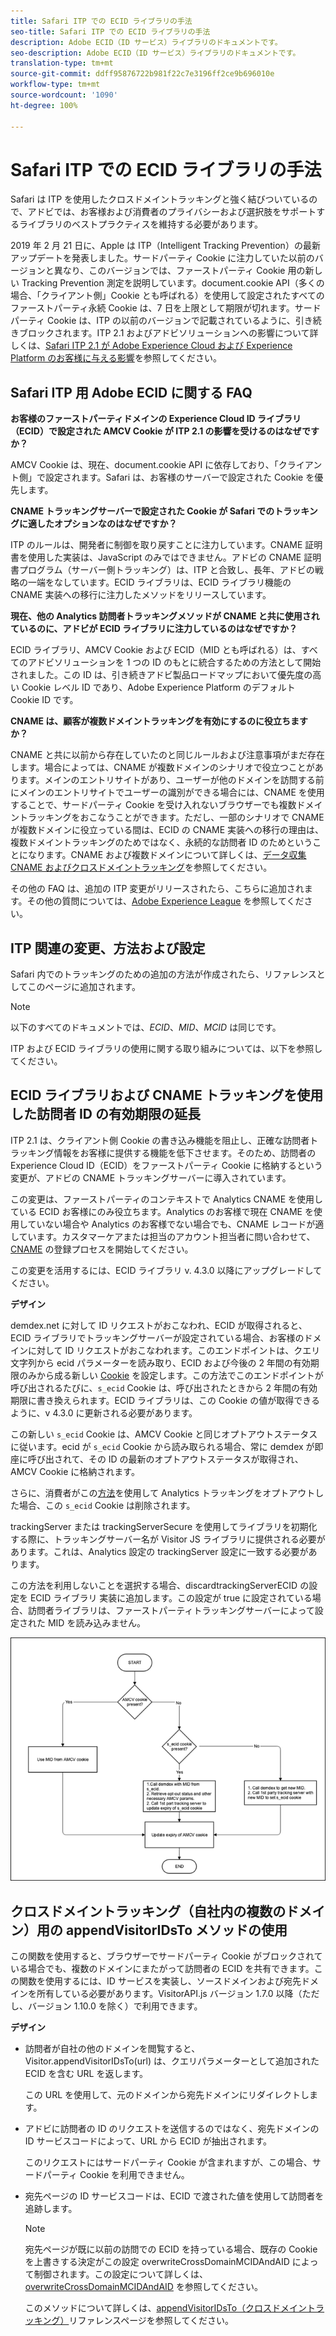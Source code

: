 ```yaml
---
title: Safari ITP での ECID ライブラリの手法
seo-title: Safari ITP での ECID ライブラリの手法
description: Adobe ECID（ID サービス）ライブラリのドキュメントです。
seo-description: Adobe ECID（ID サービス）ライブラリのドキュメントです。
translation-type: tm+mt
source-git-commit: ddff95876722b981f22c7e3196ff2ce9b696010e
workflow-type: tm+mt
source-wordcount: '1090'
ht-degree: 100%

---
```



# Safari ITP での ECID ライブラリの手法

Safari は ITP を使用したクロスドメイントラッキングと強く結びついているので、アドビでは、お客様および消費者のプライバシーおよび選択肢をサポートするライブラリのベストプラクティスを維持する必要があります。

2019 年 2 月 21 日に、Apple は ITP（Intelligent Tracking Prevention）の最新アップデートを発表しました。サードパーティ Cookie に注力していた以前のバージョンと異なり、このバージョンでは、ファーストパーティ Cookie 用の新しい Tracking Prevention 測定を説明しています。document.cookie API（多くの場合、「クライアント側」Cookie とも呼ばれる）を使用して設定されたすべてのファーストパーティ永続 Cookie は、7 日を上限として期限が切れます。サードパーティ Cookie は、ITP の以前のバージョンで記載されているように、引き続きブロックされます。ITP 2.1 およびアドビソリューションへの影響について詳しくは、[Safari ITP 2.1 が Adobe Experience Cloud および Experience Platform のお客様に与える影響](https://medium.com/adobetech/safari-itp-2-1-impact-on-adobe-experience-cloud-customers-9439cecb55ac)を参照してください。

## Safari ITP 用 Adobe ECID に関する FAQ

**お客様のファーストパーティドメインの Experience Cloud ID ライブラリ（ECID）で設定された AMCV Cookie が ITP 2.1 の影響を受けるのはなぜですか？**

AMCV Cookie は、現在、document.cookie API に依存しており、「クライアント側」で設定されます。Safari は、お客様のサーバーで設定された Cookie を優先します。

**CNAME トラッキングサーバーで設定された Cookie が Safari でのトラッキングに適したオプションなのはなぜですか？**

ITP のルールは、開発者に制御を取り戻すことに注力しています。CNAME 証明書を使用した実装は、JavaScript のみではできません。アドビの CNAME 証明書プログラム（サーバー側トラッキング）は、ITP と合致し、長年、アドビの戦略の一端をなしています。ECID ライブラリは、ECID ライブラリ機能の CNAME 実装への移行に注力したメソッドをリリースしています。

**現在、他の Analytics 訪問者トラッキングメソッドが CNAME と共に使用されているのに、アドビが ECID ライブラリに注力しているのはなぜですか？**

ECID ライブラリ、AMCV Cookie および ECID（MID とも呼ばれる）は、すべてのアドビソリューションを 1 つの ID のもとに統合するための方法として開始されました。この ID は、引き続きアドビ製品ロードマップにおいて優先度の高い Cookie レベル ID であり、Adobe Experience Platform のデフォルト Cookie ID です。

**CNAME は、顧客が複数ドメイントラッキングを有効にするのに役立ちますか？**

CNAME と共に以前から存在していたのと同じルールおよび注意事項がまだ存在します。場合によっては、CNAME が複数ドメインのシナリオで役立つことがあります。メインのエントリサイトがあり、ユーザーが他のドメインを訪問する前にメインのエントリサイトでユーザーの識別ができる場合には、CNAME を使用することで、サードパーティ Cookie を受け入れないブラウザーでも複数ドメイントラッキングをおこなうことができます。ただし、一部のシナリオで CNAME が複数ドメインに役立っている間は、ECID の CNAME 実装への移行の理由は、複数ドメイントラッキングのためではなく、永続的な訪問者 ID のためということになります。CNAME および複数ドメインについて詳しくは、[データ収集 CNAME およびクロスドメイントラッキング](/help/reference/analytics-reference/cname.md)を参照してください。

その他の FAQ は、追加の ITP 変更がリリースされたら、こちらに追加されます。その他の質問については、[Adobe Experience League](https://experienceleague.adobe.com/?lang=ja#recommended/solutions/analytics) を参照してください。

## ITP 関連の変更、方法および設定

Safari 内でのトラッキングのための追加の方法が作成されたら、リファレンスとしてこのページに追加されます。

>[!NOTE]
>
> 以下のすべてのドキュメントでは、*ECID*、*MID*、*MCID* は同じです。

ITP および ECID ライブラリの使用に関する取り組みについては、以下を参照してください。

## ECID ライブラリおよび CNAME トラッキングを使用した訪問者 ID の有効期限の延長

ITP 2.1 は、クライアント側 Cookie の書き込み機能を阻止し、正確な訪問者トラッキング情報をお客様に提供する機能を低下させます。そのため、訪問者の Experience Cloud ID（ECID）をファーストパーティ Cookie に格納するという変更が、アドビの CNAME トラッキングサーバーに導入されています。

この変更は、ファーストパーティのコンテキストで Analytics CNAME を使用している ECID お客様にのみ役立ちます。Analytics のお客様で現在 CNAME を使用していない場合や Analytics のお客様でない場合でも、CNAME レコードが適しています。カスタマーケアまたは担当のアカウント担当者に問い合わせて、[CNAME](https://docs.adobe.com/content/help/ja-JP/core-services/interface/ec-cookies/cookies-first-party.html) の登録プロセスを開始してください。

この変更を活用するには、ECID ライブラリ v. 4.3.0 以降にアップグレードしてください。

**デザイン**

demdex.net に対して ID リクエストがおこなわれ、ECID が取得されると、ECID ライブラリでトラッキングサーバーが設定されている場合、お客様のドメインに対して ID リクエストがおこなわれます。このエンドポイントは、クエリ文字列から ecid パラメーターを読み取り、ECID および今後の 2 年間の有効期限のみから成る新しい [Cookie](/help/introduction/cookies.md) を設定します。この方法でこのエンドポイントが呼び出されるたびに、`s_ecid` Cookie は、呼び出されたときから 2 年間の有効期限に書き換えられます。ECID ライブラリは、この Cookie の値が取得できるように、v 4.3.0 に更新される必要があります。

この新しい `s_ecid` Cookie は、AMCV Cookie と同じオプトアウトステータスに従います。ecid が `s_ecid` Cookie から読み取られる場合、常に demdex が即座に呼び出されて、その ID の最新のオプトアウトステータスが取得され、AMCV Cookie に格納されます。

さらに、消費者がこの[方法](https://docs.adobe.com/content/help/ja-JP/analytics/implementation/js/opt-out.html)を使用して Analytics トラッキングをオプトアウトした場合、この `s_ecid` Cookie は削除されます。

trackingServer または trackingServerSecure を使用してライブラリを初期化する際に、トラッキングサーバー名が Visitor JS ライブラリに提供される必要があります。これは、Analytics 設定の trackingServer 設定に一致する必要があります。

この方法を利用しないことを選択する場合、discardtrackingServerECID の設定を ECID ライブラリ 実装に追加します。この設定が true に設定されている場合、訪問者ライブラリは、ファーストパーティトラッキングサーバーによって設定された MID を読み込みません。

![](assets/itp-proposal-v1.png)

## クロスドメイントラッキング（自社内の複数のドメイン）用の appendVisitorIDsTo メソッドの使用

この関数を使用すると、ブラウザーでサードパーティ Cookie がブロックされている場合でも、複数のドメインにまたがって訪問者の ECID を共有できます。この関数を使用するには、ID サービスを実装し、ソースドメインおよび宛先ドメインを所有している必要があります。VisitorAPI.js バージョン 1.7.0 以降（ただし、バージョン 1.10.0 を除く）で利用できます。

**デザイン**

* 訪問者が自社の他のドメインを閲覧すると、Visitor.appendVisitorIDsTo(url) は、クエリパラメーターとして追加された ECID を含む URL を返します。

   この URL を使用して、元のドメインから宛先ドメインにリダイレクトします。

* アドビに訪問者の ID のリクエストを送信するのではなく、宛先ドメインの ID サービスコードによって、URL から ECID が抽出されます。

   このリクエストにはサードパーティ Cookie が含まれますが、この場合、サードパーティ Cookie を利用できません。

* 宛先ページの ID サービスコードは、ECID で渡された値を使用して訪問者を追跡します。

   >[!NOTE]
   >宛先ページが既に以前の訪問での ECID を持っている場合、既存の Cookie を上書きする決定がこの設定 overwriteCrossDomainMCIDAndAID によって制御されます。この設定について詳しくは、[overwriteCrossDomainMCIDAndAID](/help/library/function-vars/overwrite-visitor-id.md) を参照してください。
   >
   >このメソッドについて詳しくは、[appendVisitorIDsTo（クロスドメイントラッキング）](/help/library/get-set/appendvisitorid.md)リファレンスページを参照してください。

